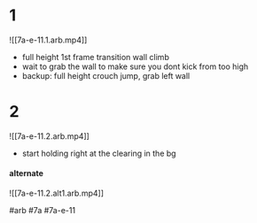 # 1
![[7a-e-11.1.arb.mp4]]

- full height 1st frame transition wall climb
- wait to grab the wall to make sure you dont kick from too high
- backup: full height crouch jump, grab left wall

# 2
![[7a-e-11.2.arb.mp4]]
- start holding right at the clearing in the bg

#### alternate
![[7a-e-11.2.alt1.arb.mp4]]

#arb #7a #7a-e-11
